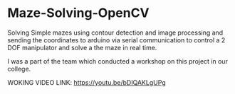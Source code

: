 # Maze-Solving-OpenCV
Solving Simple mazes using contour detection and image processing and sending the coordinates to arduino via serial communication to control a 2 DOF manipulator and solve a the maze in real time.

I was a part of the team which conducted a workshop on this project in our college.

WOKING VIDEO LINK: https://youtu.be/bDIQAKLgUPg

